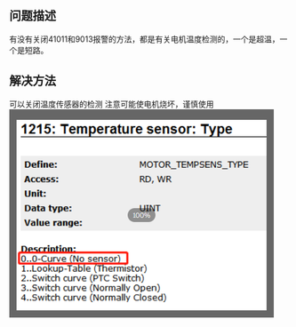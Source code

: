 ## 问题描述

有没有关闭41011和9013报警的方法，都是有关电机温度检测的，一个是超温，一个是短路。

## 解决方法

可以关闭温度传感器的检测
注意可能使电机烧坏，谨慎使用
![](FILES/9013%20Temperature%20sensor%20Short%20circuit/image-20230421160706561.png)

